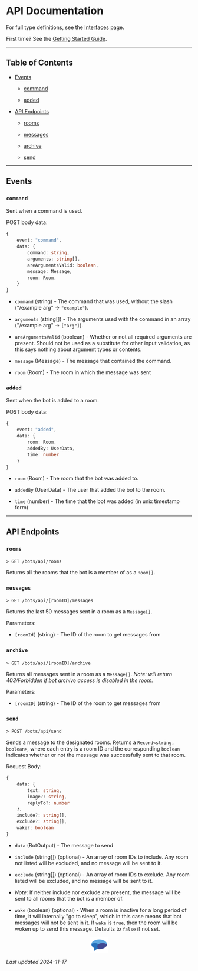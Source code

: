 # API Documentation

<title>API Documentation - Bots - Backup Google Chat</title>

For full type definitions, see the [Interfaces](/bots/docs/interfaces.md.html) page.

First time? See the [Getting Started Guide](/bots/docs/getting-started.md.html).

<hr>

## Table of Contents

- [Events](#events)

  - [command](#command)

  - [added](#added)

- [API Endpoints](#api-endpoints)

  - [rooms](#rooms)

  - [messages](#messages)

  - [archive](#archive)

  - [send](#send)

<hr>

## Events

### `command`

Sent when a command is used.

POST body data:

```ts
{
    event: "command",
    data: {
        command: string,
        arguments: string[],
        areArgumentsValid: boolean,
        message: Message,
        room: Room,
    }
}
```

- `command` (string) - The command that was used, without the slash ("/example arg" -> `"example"`).

- `arguments` (string[]) - The arguments used with the command in an array ("/example arg" -> `["arg"]`).

- `areArgumentsValid` (boolean) - Whether or not all required arguments are present. Should not be used as a substitute for other input validation, as this says nothing about argument types or contents.

- `message` (Message) - The message that contained the command.

- `room` (Room) - The room in which the message was sent

### `added`

Sent when the bot is added to a room.

POST body data:

```ts
{
    event: "added",
    data: {
        room: Room,
        addedBy: UserData,
        time: number
    }
}
```

- `room` (Room) - The room that the bot was added to.

- `addedBy` (UserData) - The user that added the bot to the room.

- `time` (number) - The time that the bot was added (in unix timestamp form)

<hr>

## API Endpoints

### `rooms`

```none
> GET /bots/api/rooms
```

Returns all the rooms that the bot is a member of as a `Room[]`.

### `messages`

```none
> GET /bots/api/[roomID]/messages
```

Returns the last 50 messages sent in a room as a `Message[]`.

Parameters:

- `[roomId]` (string) - The ID of the room to get messages from

### `archive`

```none
> GET /bots/api/[roomID]/archive
```

Returns all messages sent in a room as a `Message[]`. _Note: will return 403/Forbidden if bot archive access is disabled in the room._

Parameters:

- `[roomID]` (string) - The ID of the room to get messages from

### `send`

```none
> POST /bots/api/send
```

Sends a message to the designated rooms. Returns a `Record<string, boolean>`, where each entry is a room ID and the corresponding `boolean` indicates whether or not the message was successfully sent to that room.

Request Body:

```ts
{
    data: {
        text: string,
        image?: string,
        replyTo?: number
    },
    include?: string[],
    exclude?: string[],
    wake?: boolean
}
```

- `data` (BotOutput) - The message to send

- `include` (string[]) (optional) - An array of room IDs to include. Any room not listed will be excluded, and no message will be sent to it.

- `exclude` (string[]) (optional) - An array of room IDs to exclude. Any room listed will be excluded, and no message will be sent to it.

- _Note:_ If neither include nor exclude are present, the message will be sent to all rooms that the bot is a member of.

- `wake` (boolean) (optional) - When a room is inactive for a long period of time, it will internally "go to sleep", which in this case means that bot messages will not be sent in it. If `wake` is `true`, then the room will be woken up to send this message. Defaults to `false` if not set.

[<img src="/public/logo.svg" alt="Backup Google Chat Logo" style="width:10%;display:block;margin-inline:auto;">](/)

<em class="last">Last updated 2024-11-17</em>

